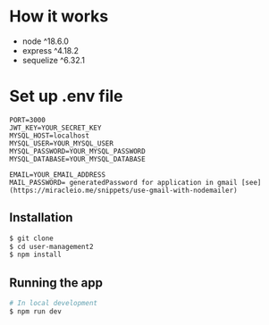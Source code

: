 
# How it works

- node ^18.6.0
- express ^4.18.2
- sequelize ^6.32.1

# Set up .env file
```
PORT=3000
JWT_KEY=YOUR_SECRET_KEY
MYSQL_HOST=localhost
MYSQL_USER=YOUR_MYSQL_USER
MYSQL_PASSWORD=YOUR_MYSQL_PASSWORD
MYSQL_DATABASE=YOUR_MYSQL_DATABASE

EMAIL=YOUR_EMAIL_ADDRESS
MAIL_PASSWORD= generatedPassword for application in gmail [see](https://miracleio.me/snippets/use-gmail-with-nodemailer)
```
## Installation

```bash
$ git clone
$ cd user-management2
$ npm install
```

## Running the app

```bash
# In local development
$ npm run dev
```

